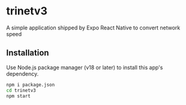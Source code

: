 # trinetv3 
A simple application shipped by Expo React Native to convert network speed
## Installation
Use Node.js package manager (v18 or later) to install this app's dependency.

```bash
npm i package.json
cd trinetv3
npm start
```
